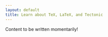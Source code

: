 ```yaml
---
layout: default
title: Learn about TeX, LaTeX, and Tectonic
---
```


Content to be written momentarily!
